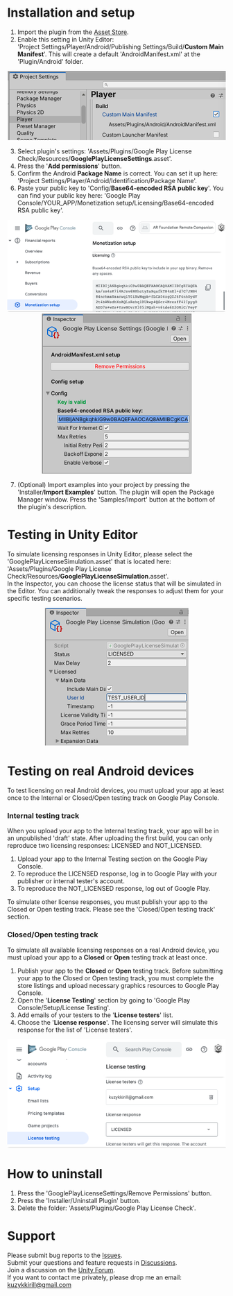 # Installation and setup
1. Import the plugin from the [Asset Store](https://assetstore.unity.com/packages/slug/227317).  
2. Enable this setting in Unity Editor:  
'Project Settings/Player/Android/Publishing Settings/Build/**Custom Main Manifest**'. This will create a default 'AndroidManifest.xml' at the 'Plugin/Android' folder.  
<p align="center">
    <img src="./Documentation/custom_main_manifest.png" alt="Image"/>
</p>

3. Select plugin's settings: 'Assets/Plugins/Google Play License Check/Resources/**GooglePlayLicenseSettings**.asset'.   
4. Press the '**Add permissions**' button. 
5. Confirm the Android **Package Name** is correct. You can set it up here: 'Project Settings/Player/Android/Identification/Package Name'. 
6. Paste your public key to 'Config/**Base64-encoded RSA public key**'. You can find your public key here: 'Google Play Console/YOUR_APP/Monetization setup/Licensing/Base64-encoded RSA public key'.
<p align="center">
    <img src="./Documentation/public_key.png" alt="Image"/>
    <img src="./Documentation/settings.png" alt="Image"/>
</p>

7. (Optional) Import examples into your project by pressing the 'Installer/**Import Examples**' button. The plugin will open the Package Manager window. Press the 'Samples/Import' button at the bottom of the plugin's description.

# Testing in Unity Editor
To simulate licensing responses in Unity Editor, please select the 'GooglePlayLicenseSimulation.asset' that is located here: 'Assets/Plugins/Google Play License Check/Resources/**GooglePlayLicenseSimulation**.asset'.  
In the Inspector, you can choose the license status that will be simulated in the Editor. You can additionally tweak the responses to adjust them for your specific testing scenarios.  
<p align="center">
    <img src="./Documentation/editor_simulation.png" alt="Image"/>
</p>

# Testing on real Android devices
To test licensing on real Android devices, you must upload your app at least once to the Internal or Closed/Open testing track on Google Play Console.
### Internal testing track
When you upload your app to the Internal testing track, your app will be in an unpublished 'draft' state. After uploading the first build, you can only reproduce two licensing responses: LICENSED and NOT_LICENSED.
1. Upload your app to the Internal Testing section on the Google Play Console.
2. To reproduce the LICENSED response, log in to Google Play with your publisher or internal tester's account.
3. To reproduce the NOT_LICENSED response, log out of Google Play.

To simulate other license responses, you must publish your app to the Closed or Open testing track. Please see the 'Closed/Open testing track' section.  
### Closed/Open testing track
To simulate all available licensing responses on a real Android device, you must upload your app to a **Closed** or **Open** testing track at least once.
1. Publish your app to the **Closed** or **Open** testing track. Before submitting your app to the Closed or Open testing track, you must complete the store listings and upload necessary graphics resources to Google Play Console.
2. Open the '**License Testing**' section by going to 'Google Play Console/Setup/License Testing'. 
3. Add emails of your testers to the '**License testers**' list. 
4. Choose the '**License response**'. The licensing server will simulate this response for the list of 'License testers'.  
<p align="center">
    <img src="./Documentation/license_testing.png" alt="Image"/>
</p>

# How to uninstall
1. Press the 'GooglePlayLicenseSettings/Remove Permissions' button. 
2. Press the 'Installer/Uninstall Plugin' button. 
3. Delete the folder: 'Assets/Plugins/Google Play License Check'.

# Support
Please submit bug reports to the [Issues](https://github.com/KirillKuzyk/Google-Play-License-Check/issues).  
Submit your questions and feature requests in [Discussions](https://github.com/KirillKuzyk/Google-Play-License-Check/discussions).  
Join a discussion on the [Unity Forum](https://forum.unity.com/threads/google-play-license-check-protect-your-game-from-piracy-and-hacking.1311378/).  
If you want to contact me privately, please drop me an email: kuzykkirill@gmail.com
